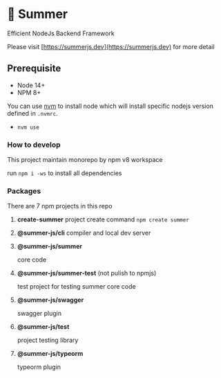 # 🔆 Summer

Efficient NodeJs Backend Framework

Please visit [https://summerjs.dev](https://summerjs.dev) for more detail

## Prerequisite

- Node 14+
- NPM 8+

You can use [nvm](https://github.com/nvm-sh/nvm) to install node which will install specific nodejs version defined in `.nvmrc`.

- `nvm use`

### How to develop

This project maintain monorepo by npm v8 workspace

run `npm i -ws` to install all dependencies

### Packages

There are 7 npm projects in this repo

1. **create-summer**
   project create command `npm create summer`

2. **@summer-js/cli**
   compiler and local dev server

3. **@summer-js/summer**

   core code

4. **@summer-js/summer-test** (not pulish to npmjs)

   test project for testing summer core code

5. **@summer-js/swagger**

   swagger plugin

6. **@summer-js/test**

   project testing library

7. **@summer-js/typeorm**

   typeorm plugin
